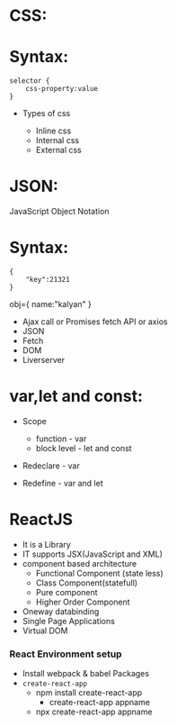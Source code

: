 CSS:
====

Syntax:
=======

```
selector {
    css-property:value
}
```


+ Types of css
    
    - Inline css
    - Internal css
    - External css


JSON:
=====
JavaScript Object Notation

Syntax:
=======
```
{
    "key":21321
}

```

obj={
    name:"kalyan"
}

+ Ajax call or Promises fetch API or axios
+ JSON
+ Fetch
+ DOM
+ Liverserver



var,let and const:
==================

+ Scope
    + function - var
    + block level - let and const

+ Redeclare - var
+ Redefine  - var and let


# ReactJS


+ It is a Library
+ IT supports JSX(JavaScript and XML)
+ component based architecture
    + Functional Component (state less)
    + Class Component(statefull)
    + Pure component
    + Higher Order Component
+ Oneway databinding
+ Single Page Applications
+ Virtual DOM


### React Environment setup

+ Install webpack & babel Packages
+ `create-react-app`
    + npm install  create-react-app
        + create-react-app appname
    + npx create-react-app appname




